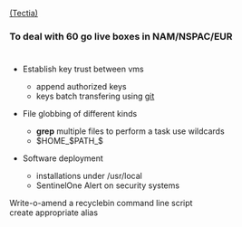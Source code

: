 [(Tectia)](https://www.ssh.com/products/tectia-ssh/)  

### To deal with 60 go live boxes in NAM/NSPAC/EUR
#
- Establish key trust between vms  
  - append authorized keys  
  - keys batch transfering using [git](https://git-scm.com/docs)  
  
- File globbing of different kinds  
  - **grep** multiple files to perform a task use wildcards  
  - $HOME_$PATH_$ 

- Software deployment  
  - installations under /usr/local  
  - SentinelOne Alert on security systems  

Write-o-amend a recyclebin command line script  
create appropriate alias 
